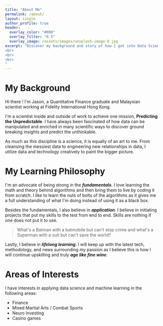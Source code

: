 ```yaml
---
title: "About Me"
permalink: /about/
layout: single
author_profile: true
header:
  overlay_color: "#000"
  overlay_filter: "0.5"
  overlay_image: /assets/images/unsplash-image-8.jpg
excerpt: "Discover my background and story of how I got into Data Science, my learning philosophy, and areas of interests
<br>
<br>
<br>
"
---
```


# My Background

Hi there ! I'm Jason, a Quantitative Finance graduate and Malaysian scientist working at Fidelity International Hong Kong.

I'm a scientist inside and outside of work to achieve one mission, **Predicting the Unpredictable**. I have always been fascinated
of how data can be manipulated and enriched in many scientific ways to discover ground breaking insights and predict the unthinkable. 

As much as this discipline is a science, it is equally of an art to me. From cleansing the messiest data to engineering new
relationships in data, I utilize data and technology creatively to paint the bigger picture.

# My Learning Philosophy

I'm an advocate of being strong in the ***fundamentals***. I love learning the math and theory behind algorithms and then bring them to live by coding
it from scratch. I like to learn the nuts of bolts of the algorithms as it gives me a full understanding of what I'm doing
instead of using it as a black box.

Besides the fundamentals, I also believe in ***application***. I believe in initiating projects that put my skills to the test
from end to end. Skills are nothing if one does not put it to use.

> What's a Batman with a batmobile but can't stop crime and what's a Superman with a suit but can't save the world? 

Lastly, I believe in ***lifelong learning***. I will keep up with the latest tech, methodology, and news surrounding my passion
as I believe this is how I will continue upskilling and truly ***age like fine wine***.

# Areas of Interests

I have interests in applying data science and machine learning in the following areas:

* Finance
* Mixed Martial Arts / Combat Sports 
* Neuro Investing
* Casino games